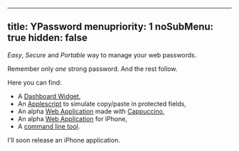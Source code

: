 -----
title: YPassword
menupriority: 1
noSubMenu: true
hidden: false
-----
_Easy_, _Secure_ and _Portable_ way to manage your web passwords.

Remember only _one_ strong password. And the rest follow.

Here you can find:

 - A [Dashboard Widget](/Scratch/files/YPassword-1.8.zip),
 - An [Applescript](/Scratch/files/forcePaste.app.zip) to simulate copy/paste in protected fields,
 - An alpha [Web Application](/Scratch/en/softwares/ypassword/web/) made with [Cappuccino](http://cappuccino.org),
 - An alpha [Web Application](/Scratch/en/softwares/ypassword/iphoneweb/) for iPhone,
 - A [command line tool](http://github.com/yogsototh/YPasswordCLI).

I'll soon release an iPhone application.
